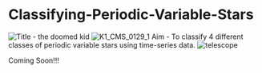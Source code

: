 # Classifying-Periodic-Variable-Stars
![Title - the doomed kid](https://user-images.githubusercontent.com/54232614/180894364-01e3bbfe-100c-42f8-a8e1-410a8b2bafa3.png)
![K1_CMS_0129_1](https://user-images.githubusercontent.com/54232614/180894391-8a87a100-586e-46a5-aabf-e9463bb9dd3b.jpg)
Aim - To classify 4 different classes of periodic variable stars using time-series data.
![telescope](https://user-images.githubusercontent.com/54232614/180894411-adcdaee1-5448-4183-a057-91e1f352914c.png)

Coming Soon!!!
